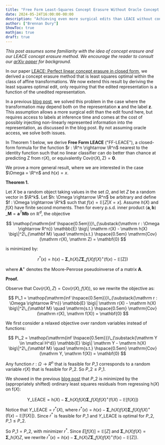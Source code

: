 ```yaml
---
title: "Free Form Least-Squares Concept Erasure Without Oracle Concept Labels"
date: 2024-05-24T16:00:00-00:00
description: "Achieving even more surgical edits than LEACE without concept labels at inference time."
author: ["Brennan Dury"]
ShowToc: true
mathjax: true
draft: true
---
```


_This post assumes some familiarity with the idea of concept erasure and our LEACE concept erasure method. We encourage the reader to consult our [arXiv paper](https://arxiv.org/abs/2306.03819) for background._

In our paper [LEACE: Perfect linear concept erasure in closed form](https://arxiv.org/abs/2306.03819), we derived a concept erasure method that is least squares optimal within the class of affine transformations. We now extend this result by deriving the least squares optimal edit, only requiring that the edited representation is a function of the unedited representation.

In a previous [blog post](https://blog.eleuther.ai/oracle-leace/), we solved this problem in the case where the transformation may depend both on the representation $\mathbf x$ and the label $\mathbf z$. This assumption allows a more surgical edit than the edit found here, but requires access to labels at inference time and comes at the cost of possibly injecting non-linearly represented information into the representation, as discussed in the blog post. By not assuming oracle access, we solve both issues.

In Theorem 1 below, we derive **Free Form LEACE** ("FF-LEACE"), a closed-form formula for the function $r : \R^n \rightarrow \R^n$ nearest to the identity function such that no linear classifier can do better than chance at predicting $\mathrm Z$ from $\mathrm r(X)$, or equivalently $\mathrm{Cov}(\mathrm r(X), \mathrm Z) = \textbf{0}$.

We prove a more general result, where we are interested in the case $\Omega = \R^n$ and $h(x) = x$.

**Theorem 1.**

Let $X$ be a random object taking values in the set $\Omega$, and let $Z$ be a random vector in $\R^k$. Let $h: \Omega \rightarrow \R^n$ be arbitrary and define $f : \Omega \rightarrow \R^k$ such that $f(x) = \mathbb{E}[Z | X=x]$. Assume $h(X)$ and $f(X)$ have finite second moments. Then for every p.s.d. inner product $\langle \mathbf a, \mathbf b \rangle\_{\mathbf M} = \mathbf a^T \mathbf M \mathbf b$ on $\mathbb{R}^d$, the objective

$$
    \mathop{\mathrm{inf \hspace{0.5em}}}\_{\substack{\mathrm r : \Omega \rightarrow R^n}} \mathbb{E} \big\| \mathrm r(X) - \mathrm h(X) \big\|^2\_{\mathbf M} \quad \mathrm{s.t.} \hspace{0.5em} \mathrm{Cov}(\mathrm r(X), \mathrm Z) = \mathbf{0}
$$

is minimized by:

$$
    r^*(x) = h(x) - \mathbf{\Sigma}\_{h(X)Z} \mathbf{\Sigma}\_{f(X)f(X)}^+ \big(\mathrm f(x) - \mathbb{E}[\mathrm Z]\big)
$$

where $\mathbf{A}^{+}$ denotes the Moore-Penrose pseudoinverse of a matrix $\mathbf{A}$.

**Proof.**

Observe that $\mathrm{Cov}(r(X), Z) = \mathrm{Cov}(r(X), f(X))$, so we rewrite the objective as:

$$
    P\_1 = \mathop{\mathrm{inf \hspace{0.5em}}}\_{\substack{\mathrm r : \Omega \rightarrow R^n}} \mathbb{E} \big\| \mathrm r(X) - \mathrm h(X) \big\|^2\_{\mathbf M} \quad \mathrm{s.t.} \hspace{0.5em} \mathrm{Cov}(\mathrm r(X), \mathrm f(X)) = \mathbf{0}
$$

We first consider a relaxed objective over random variables instead of functions:

$$
    P\_2 = \mathop{\mathrm{inf \hspace{0.5em}}}\_{\substack{\mathrm Y \in \mathcal H^d}} \mathbb{E} \big\| \mathrm Y - \mathrm h(X) \big\|^2\_{\mathbf M} \quad \mathrm{s.t.} \hspace{0.5em} \mathrm{Cov}(\mathrm Y, \mathrm f(X)) = \mathbf{0}
$$

Any function $r : \Omega \rightarrow R^n$ that is feasible for $P\_1$ corresponds to a random variable $r(X)$ that is feasible for $P\_2$. So $P\_2 \leq P\_1$.

We showed in the previous [blog post](https://blog.eleuther.ai/oracle-leace/) that $P\_2$ is minimized by the (appropriately shifted) ordinary least squares residuals from regressing $\mathrm h(X)$ on $\mathrm f(X)$:

$$
    \mathrm Y\_{\mathrm{LEACE}} = \mathrm h(X) - \mathbf{\Sigma}\_{h(X)f(X)} \mathbf{\Sigma}\_{f(X)f(X)}^+ \big(\mathrm f(X) - \mathbb{E}[\mathrm f(X)]\big)
$$

Notice that $Y\_{\mathrm{LEACE}} = r^*(X)$, where $r^*(x) = h(x) - \mathbf{\Sigma}\_{h(X)f(X)} \mathbf{\Sigma}\_{f(X)f(X)}^+ \big(\mathrm f(x) - \mathbb{E}[\mathrm f(X)]\big)$. Since $r^*$ is feasible for $P\_1$ and $Y\_{\mathrm{LEACE}}$ is optimal for $P\_2$, $P\_1 \leq P\_2$.

So $P\_1 = P\_2$, with minimizer $r^*$. Since $E[f(X)] = \mathbb{E}[Z]$ and $\mathbf{\Sigma}\_{h(X)f(X)} = \mathbf{\Sigma}\_{h(X)Z}$, we rewrite $r^*(x) = h(x) - \mathbf{\Sigma}\_{h(X)Z} \mathbf{\Sigma}\_{f(X)f(X)}^+ \big(\mathrm f(x) - \mathbb{E}[\mathrm Z]\big)$.